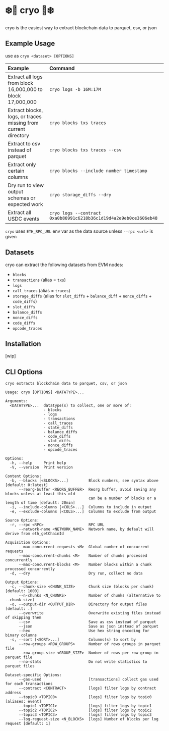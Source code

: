 # ❄️🧊 cryo 🧊❄️

cryo is the easiest way to extract blockchain data to parquet, csv, or json

## Example Usage

use as `cryo <dataset> [OPTIONS]`

| Example | Command |
| :- | :- |
| Extract all logs from block 16,000,000 to block 17,000,000 | `cryo logs -b 16M:17M` |
| Extract blocks, logs, or traces missing from current directory | `cryo blocks txs traces` |
| Extract to csv instead of parquet | `cryo blocks txs traces --csv` |
| Extract only certain columns | `cryo blocks --include number timestamp` |
| Dry run to view output schemas or expected work | `cryo storage_diffs --dry` |
| Extract all USDC events | `cryo logs --contract 0xa0b86991c6218b36c1d19d4a2e9eb0ce3606eb48` |

`cryo` uses `ETH_RPC_URL` env var as the data source unless `--rpc <url>` is given

## Datasets

cryo can extract the following datasets from EVM nodes:
- `blocks`
- `transactions` (alias = `txs`)
- `logs`
- `call_traces` (alias = `traces`)
- `storage_diffs` (alias for `slot_diffs` + `balance_diff` + `nonce_diffs` + `code_diffs`)
- `slot_diffs`
- `balance_diffs`
- `nonce_diffs`
- `code_diffs`
- `opcode_traces`

## Installation

[wip]

## CLI Options

```
cryo extracts blockchain data to parquet, csv, or json

Usage: cryo [OPTIONS] <DATATYPE>...

Arguments:
  <DATATYPE>...  datatype(s) to collect, one or more of:
                 - blocks
                 - logs
                 - transactions
                 - call_traces
                 - state_diffs
                 - balance_diffs
                 - code_diffs
                 - slot_diffs
                 - nonce_diffs
                 - opcode_traces

Options:
  -h, --help     Print help
  -V, --version  Print version

Content Options:
  -b, --blocks [<BLOCKS>...]         Block numbers, see syntax above [default: 0:latest]
      --reorg-buffer <REORG_BUFFER>  Reorg buffer, avoid saving any blocks unless at least this old
                                     can be a number of blocks or a length of time [default: 20min]
  -i, --include-columns [<COLS>...]  Columns to include in output
  -e, --exclude-columns [<COLS>...]  Columns to exclude from output

Source Options:
  -r, --rpc <RPC>                    RPC URL
      --network-name <NETWORK_NAME>  Network name, by default will derive from eth_getChainId

Acquisition Options:
      --max-concurrent-requests <M>  Global number of concurrent requests
      --max-concurrent-chunks <M>    Number of chunks processed concurrently
      --max-concurrent-blocks <M>    Number blocks within a chunk processed concurrently
  -d, --dry                          Dry run, collect no data

Output Options:
  -c, --chunk-size <CHUNK_SIZE>      Chunk size (blocks per chunk) [default: 1000]
      --n-chunks <N_CHUNKS>          Number of chunks (alternative to --chunk-size)
  -o, --output-dir <OUTPUT_DIR>      Directory for output files [default: .]
      --overwrite                    Overwrite existing files instead of skipping them
      --csv                          Save as csv instead of parquet
      --json                         Save as json instead of parquet
      --hex                          Use hex string encoding for binary columns
  -s, --sort [<SORT>...]             Columns(s) to sort by
      --row-groups <ROW_GROUPS>      Number of rows groups in parquet file
      --row-group-size <GROUP_SIZE>  Number of rows per row group in parquet file
      --no-stats                     Do not write statistics to parquet files

Dataset-specific Options:
      --gas-used                     [transactions] collect gas used for each transactions
      --contract <CONTRACT>          [logs] filter logs by contract address
      --topic0 <TOPIC0>              [logs] filter logs by topic0 [aliases: event]
      --topic1 <TOPIC1>              [logs] filter logs by topic1
      --topic2 <TOPIC2>              [logs] filter logs by topic2
      --topic3 <TOPIC3>              [logs] filter logs by topic3
      --log-request-size <N_BLOCKS>  [logs] Number of blocks per log request [default: 1]
```
